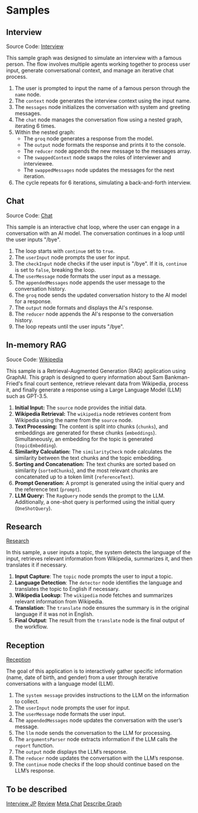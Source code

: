 # Samples


## Interview

Source Code: [Interview](./llm/interview.ts)

This sample graph was designed to simulate an interview with a famous person. The flow involves multiple agents working together to process user input, generate conversational context, and manage an iterative chat process.

1. The user is prompted to input the name of a famous person through the `name` node.
2. The `context` node generates the interview context using the input name.
3. The `messages` node initializes the conversation with system and greeting messages.
4. The `chat` node manages the conversation flow using a nested graph, iterating 6 times.
5. Within the nested graph:
   - The `groq` node generates a response from the model.
   - The `output` node formats the response and prints it to the console.
   - The `reducer` node appends the new message to the messages array.
   - The `swappedContext` node swaps the roles of interviewer and interviewee.
   - The `swappedMessages` node updates the messages for the next iteration.
6. The cycle repeats for 6 iterations, simulating a back-and-forth interview.

## Chat

Source Code: [Chat](./interaction/chat.ts)

This sample is an interactive chat loop, where the user can engage in a conversation with an AI model. The conversation continues in a loop until the user inputs "/bye".

1. The loop starts with `continue` set to `true`.
2. The `userInput` node prompts the user for input.
3. The `checkInput` node checks if the user input is "/bye". If it is, `continue` is set to `false`, breaking the loop.
4. The `userMessage` node formats the user input as a message.
5. The `appendedMessages` node appends the user message to the conversation history.
6. The `groq` node sends the updated conversation history to the AI model for a response.
7. The `output` node formats and displays the AI's response.
8. The `reducer` node appends the AI's response to the conversation history.
9. The loop repeats until the user inputs "/bye".

## In-memory RAG

Souce Code: [Wikipedia](./embeddings/wikipedia.ts)

This sample is a Retrieval-Augmented Generation (RAG) application using GraphAI. This graph is designed to query information about Sam Bankman-Fried's final court sentence, retrieve relevant data from Wikipedia, process it, and finally generate a response using a Large Language Model (LLM) such as GPT-3.5.

1. **Initial Input:** The `source` node provides the initial data.
2. **Wikipedia Retrieval:** The `wikipedia` node retrieves content from Wikipedia using the name from the `source` node.
3. **Text Processing:** The content is split into chunks (`chunks`), and embeddings are generated for these chunks (`embeddings`). Simultaneously, an embedding for the topic is generated (`topicEmbedding`).
4. **Similarity Calculation:** The `similarityCheck` node calculates the similarity between the text chunks and the topic embedding.
5. **Sorting and Concatenation:** The text chunks are sorted based on similarity (`sortedChunks`), and the most relevant chunks are concatenated up to a token limit (`referenceText`).
6. **Prompt Generation:** A prompt is generated using the initial query and the reference text (`prompt`).
7. **LLM Query:** The `RagQuery` node sends the prompt to the LLM. Additionally, a one-shot query is performed using the initial query (`OneShotQuery`).

## Research

[Research](./llm/research.ts)

In this sample, a user inputs a topic, the system detects the language of the input, retrieves relevant information from Wikipedia, summarizes it, and then translates it if necessary.

1. **Input Capture**: The `topic` node prompts the user to input a topic.
2. **Language Detection**: The `detector` node identifies the language and translates the topic to English if necessary.
3. **Wikipedia Lookup**: The `wikipedia` node fetches and summarizes relevant information from Wikipedia.
4. **Translation**: The `translate` node ensures the summary is in the original language if it was not in English.
5. **Final Output**: The result from the `translate` node is the final output of the workflow.

## Reception

[Reception](./interaction/reception.ts)

The goal of this application is to interactively gather specific information (name, date of birth, and gender) from a user through iterative conversations with a language model (LLM).

1. The `system message` provides instructions to the LLM on the information to collect.
2. The `userInput` node prompts the user for input.
3. The `userMessage` node formats the user input.
4. The `appendedMessages` node updates the conversation with the user’s message.
5. The `llm` node sends the conversation to the LLM for processing.
6. The `argumentsParser` node extracts information if the LLM calls the `report` function.
7. The `output` node displays the LLM’s response.
8. The `reducer` node updates the conversation with the LLM’s response.
9. The `continue` node checks if the loop should continue based on the LLM’s response.

## To be described

[Interview JP](./llm/interview_jp.ts)
[Review](./llm/review.ts)
[Meta Chat](./interaction/metachat.ts)
[Describe Graph](./llm/describe_graph.ts)
